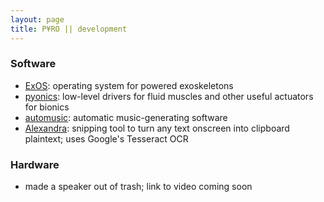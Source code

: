 ```yaml
---
layout: page
title: P¥RO || development
---
```


### Software

- [ExOS](exos/): operating system for powered exoskeletons
- [pyonics](pyonics/): low-level drivers for fluid muscles and other useful actuators for bionics
- [automusic](automusic/): automatic music-generating software
- [Alexandra](alexandra/): snipping tool to turn any text onscreen into clipboard plaintext; uses Google's Tesseract OCR

### Hardware

- made a speaker out of trash; link to video coming soon
